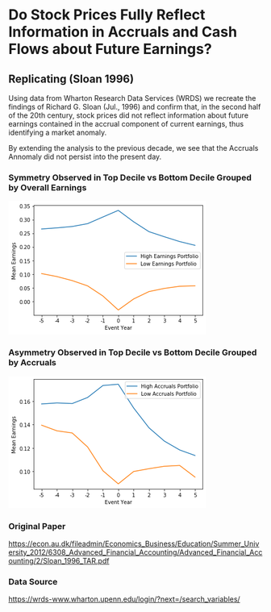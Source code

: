 # Do Stock Prices Fully Reflect Information in Accruals and Cash Flows about Future Earnings?
## Replicating (Sloan 1996)

Using data from Wharton Research Data Services (WRDS) we recreate the findings of Richard G. Sloan (Jul., 1996) and confirm that, in the second half of the 20th century, stock prices did not reflect information about future earnings contained in the accrual component of current earnings, thus identifying a market anomaly. 

By extending the analysis to the previous decade, we see that the Accruals Annomaly did not persist into the present day.

### Symmetry Observed in Top Decile vs Bottom Decile Grouped by Overall Earnings
![plot](High_vs_Low_earnings.png)

### Asymmetry Observed in Top Decile vs Bottom Decile Grouped by Accruals
![plot](High_vs_low_accruals.png)

### Original Paper
https://econ.au.dk/fileadmin/Economics_Business/Education/Summer_University_2012/6308_Advanced_Financial_Accounting/Advanced_Financial_Accounting/2/Sloan_1996_TAR.pdf

### Data Source
https://wrds-www.wharton.upenn.edu/login/?next=/search_variables/



